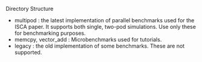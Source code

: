 Directory Structure

- multipod : the latest implementation of parallel benchmarks used for the ISCA paper. It supports both single, two-pod simulations. Use only these for benchmarking purposes.
- memcpy, vector_add : Microbenchmarks used for tutorials.
- legacy : the old implementation of some benchmarks. These are not supported.
